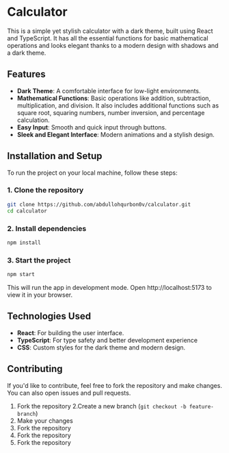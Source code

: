 # Calculator

This is a simple yet stylish calculator with a dark theme, built using React and TypeScript. It has all the essential functions for basic mathematical operations and looks elegant thanks to a modern design with shadows and a dark theme.

## Features

- **Dark Theme**: A comfortable interface for low-light environments.
- **Mathematical Functions**: Basic operations like addition, subtraction, multiplication, and division. It also includes additional functions such as square root, squaring numbers, number inversion, and percentage calculation.
- **Easy Input**: Smooth and quick input through buttons.
- **Sleek and Elegant Interface**: Modern animations and a stylish design.


## Installation and Setup

To run the project on your local machine, follow these steps:

### 1. Clone the repository

```bash
git clone https://github.com/abdullohqurbon0v/calculator.git
cd calculator
```
### 2. Install dependencies

```bash
npm install
```
### 3. Start the project

```bash
npm start
```

This will run the app in development mode. Open http://localhost:5173 to view it in your browser.

## Technologies Used

- **React**: For building the user interface.
- **TypeScript**: For type safety and better development experience
- **CSS**: Custom styles for the dark theme and modern design.

## Contributing
If you'd like to contribute, feel free to fork the repository and make changes. You can also open issues and pull requests.


 1. Fork the repository
 2.Create a new branch (```git checkout -b feature-branch```)
 1. Make your changes
 1. Fork the repository
 1. Fork the repository
 1. Fork the repository
